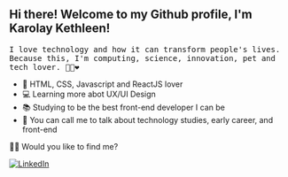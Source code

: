 ## Hi there! Welcome to my Github profile, I'm Karolay Kethleen!

<p> <samp> I love technology and how it can transform people's lives. <br>Because this, I'm computing, science, innovation, pet and tech lover.  🐱‍💻❤ </p> 


- 🚀 HTML, CSS, Javascript and ReactJS lover
- 💻 Learning more abot UX/UI Design 
- 📚 Studying to be the best front-end developer I can be
- 💬 You can call me to talk about technology studies, early career, and front-end

🐱‍🏍 Would you like to find me?

<a href="https://www.linkedin.com/in/karolayket/" target="_blank"><img src="https://img.shields.io/badge/LinkedIn-%230077B5.svg?&style=flat-square&logo=linkedin&logoColor=white" alt="LinkedIn"></a> 
